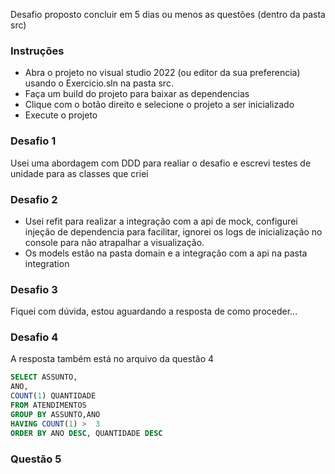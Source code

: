 Desafio proposto concluir em 5 dias ou menos as questões (dentro da pasta src)


### Instruções

- Abra o projeto no visual studio 2022 (ou editor da sua preferencia) usando o Exercicio.sln na pasta src.
- Faça um build do projeto para baixar as dependencias
- Clique com o botão direito e selecione o projeto a ser inicializado
- Execute o projeto

### Desafio 1
Usei uma abordagem com DDD para realiar o desafio e escrevi testes de unidade para as classes que criei

### Desafio 2
- Usei refit para realizar a integração com a api de mock, configurei injeção de dependencia para facilitar, ignorei os logs de inicialização no console para não atrapalhar a visualização.
- Os models estão na pasta domain e a integração com a api na pasta integration

### Desafio 3
Fiquei com dúvida, estou aguardando a resposta de como proceder...

### Desafio 4
A resposta também está no arquivo da questão 4
```sql
SELECT ASSUNTO,
ANO,
COUNT(1) QUANTIDADE
FROM ATENDIMENTOS
GROUP BY ASSUNTO,ANO
HAVING COUNT(1) >  3
ORDER BY ANO DESC, QUANTIDADE DESC 
```

### Questão 5

